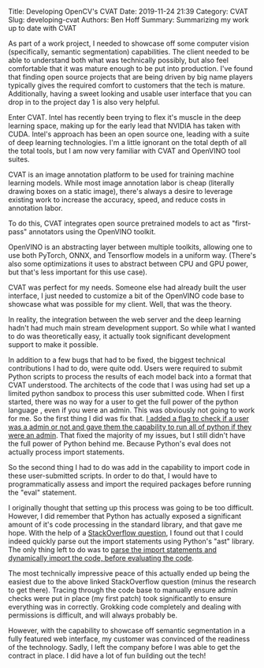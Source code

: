 Title: Developing OpenCV's CVAT
Date: 2019-11-24 21:39
Category: CVAT
Slug: developing-cvat
Authors: Ben Hoff
Summary: Summarizing my work up to date with CVAT

As part of a work project, I needed to showcase off some computer vision (specifically, semantic segmentation) capabilities. The client needed to be able to understand both what was technically possibly, but also feel comfortable that it was mature enough to be put into production. I've found that finding open source projects that are being driven by big name players typically gives the required comfort to customers that the tech is mature. Additionally, having a sweet looking and usable user interface that you can drop in to the project day 1 is also very helpful.

Enter CVAT. Intel has recently been trying to flex it's muscle in the deep learning space, making up for the early lead that NVIDIA has taken with CUDA. Intel's approach has been an open source one, leading with a suite of deep learning technologies. I'm a little ignorant on the total depth of all the total tools, but I am now very familiar with CVAT and OpenVINO tool suites.

CVAT is an image annotation platform to be used for training machine learning models. While most image annotation labor is cheap (literally drawing boxes on a static image), there's always a desire to leverage existing work to increase the accuracy, speed, and reduce costs in annotation labor.

To do this, CVAT integrates open source pretrained models to act as "first-pass" annotators using the OpenVINO toolkit.

OpenVINO is an abstracting layer between multiple toolkits, allowing one to use both PyTorch, ONNX, and Tensorflow models in a uniform way. (There's also some optimizations it uses to abstract between CPU and GPU power, but that's less important for this use case).

CVAT was perfect for my needs. Someone else had already built the user interface, I just needed to customize a bit of the OpenVINO code base to showcase what was possible for my client. Well, that was the theory.

In reality, the integration between the web server and the deep learning hadn't had much main stream development support. So while what I wanted to do was theoretically easy, it actually took significant development support to make it possible.

In addition to a few bugs that had to be fixed, the biggest technical contributions I had to do, were quite  odd. Users were required to submit Python scripts to process the results of each model back into a format that CVAT understood. The architects of the code that I was using had set up a limited python sandbox to process this user submitted code. When I first started, there was no way for a user to get the full power of the python language , even if you were an admin. This was obviously not going to work for me. So the first thing I did was fix that. [I added a flag to check if a user was a admin or not and gave them the capability to run all of python if they were an admin](https://github.com/opencv/cvat/commit/f20698921e5355a4b13c4f90612163f56b9835d0). That fixed the majority of my issues, but I still didn't have the full power of Python behind me. Because Python's eval does not actually process import statements.

So the second thing I had to do was add in the capability to import code in these user-submitted scripts. In order to do that, I would have to programmatically assess and import the required packages before running the "eval" statement.

I originally thought that setting up this process was going to be too difficult. However, I did remember that Python has actually exposed a significant amount of it's code processing in the standard library, and that gave me hope. With the help of a [StackOverflow question](https://stackoverflow.com/questions/9008451/python-easy-way-to-read-all-import-statements-from-py-module), I found out that I could indeed quickly parse out the import statements using Python's "ast" library. The only thing left to do was to [parse the import statements and dynamically import the code, before evaluating the code](https://github.com/opencv/cvat/commit/418cdbe1464a06d5d7b26e6385586a2e5cfa12a5).

The most technically impressive peace of this actually ended up being the easiest due to the above linked StackOverflow question (minus the research to get there). Tracing through the code base to manually ensure admin checks were put in place (my first patch) took significantly to ensure everything was in correctly. Grokking code completely and dealing with permissions is difficult, and will always probably be.

However, with the capability to showcase off semantic segmentation in a fully featured web interface, my customer was convinced of the readiness of the technology. Sadly, I left the company before I was able to get the contract in place. I did have a lot of fun building out the tech!
